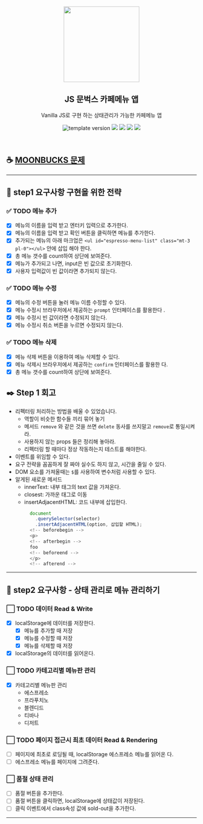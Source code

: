 <br/>
<p align="middle">
  <img width="200px;" src="./src/images/moonbucks.png"/>
</p>
<h2 align="middle">JS 문벅스 카페메뉴 앱</h2>
<p align="middle">Vanilla JS로 구현 하는 상태관리가 가능한 카페메뉴 앱</p>
<p align="middle">
  <img src="https://img.shields.io/badge/version-1.0.0-blue?style=flat-square" alt="template version"/>
  <img src="https://img.shields.io/badge/language-html-red.svg?style=flat-square"/>
  <img src="https://img.shields.io/badge/language-css-blue.svg?style=flat-square"/>
  <img src="https://img.shields.io/badge/language-js-yellow.svg?style=flat-square"/>
  <a href="https://github.com/blackcoffee-study/js-lv1-book-manual/blob/main/LICENSE" target="_blank">
    <img src="https://img.shields.io/github/license/blackcoffee-study/moonbucks-menu.svg?style=flat-square&label=license&color=08CE5D"/>
  </a>
</p>

<br/>

## ☕ [MOONBUCKS 문제](./docs/)

---

## **🎯 step1 요구사항 구현을 위한 전략**

### ✅ TODO 메뉴 추가

- [x] 메뉴의 이름을 입력 받고 엔터키 입력으로 추가한다.
- [x] 메뉴의 이름을 입력 받고 확인 버튼을 클릭하면 메뉴를 추가한다.
- [x] 추가되는 메뉴의 아래 마크업은
      `<ul id="espresso-menu-list" class="mt-3 pl-0"></ul>` 안에 삽입
      해야 한다.
- [x] 총 메뉴 갯수를 count하여 상단에 보여준다.
- [x] 메뉴가 추가되고 나면, input은 빈 값으로 초기화한다.
- [x] 사용자 입력값이 빈 값이라면 추가되지 않는다.

### ✅ TODO 메뉴 수정

- [x] 메뉴의 수정 버튼을 눌러 메뉴 이름 수정할 수 있다.
- [x] 메뉴 수정시 브라우저에서 제공하는 `prompt` 인터페이스를 활용한다
      .
- [x] 메뉴 수정시 빈 값이라면 수정되지 않는다.
- [x] 메뉴 수정시 취소 버튼을 누르면 수정되지 않는다.

### ✅ TODO 메뉴 삭제

- [x] 메뉴 삭제 버튼을 이용하여 메뉴 삭제할 수 있다.
- [x] 메뉴 삭제시 브라우저에서 제공하는 `confirm` 인터페이스를 활용한
      다.
- [x] 총 메뉴 갯수를 count하여 상단에 보여준다.

## ✒️ Step 1 회고

- 리펙터링 처리하는 방법을 배울 수 있었습니다.
  - 역할이 비슷한 함수들 끼리 묶어 놓기
  - 메서드 `remove` 와 같은 것을 쓰면 `delete` 동사를 쓰지말고
    `remove`로 통일시켜라.
  - 사용하지 않는 props 들은 정리해 놓아라.
  - 리펙터링 할 때마다 정상 작동하는지 테스트를 해야한다.
- 이벤트를 위임할 수 있다.
- 요구 전략을 꼼꼼하게 잘 짜야 실수도 하지 않고, 시간을 줄일 수 있다.
- DOM 요소를 가져올때는 `$`를 사용하여 변수처럼 사용할 수 있다.
- 알게된 새로운 메서드
  - innerText: 내부 태그의 text 값을 가져온다.
  - closest: 가까운 태그로 이동
  - insertAdjacentHTML: 코드 내부에 삽입한다.
    ```js
      document
        .querySelector(selector)
        .insertAdjacentHTML(option, 삽입할 HTML);
      <!-- beforebegin -->
      <p>
      <!-- afterbegin -->
      foo
      <!-- beforeend -->
      </p>
      <!-- afterend -->
    ```

---

## **🎯 step2 요구사항 - 상태 관리로 메뉴 관리하기**

### ⬜ TODO 데이터 Read & Write

- [x] localStorage에 데이터를 저장한다.
  - [x] 메뉴를 추가할 때 저장
  - [x] 메뉴를 수정할 때 저장
  - [x] 메뉴를 삭제할 때 저장
- [x] localStorage의 데이터를 읽어온다.

### ⬜ TODO 카테고리별 메뉴판 관리

- [x] 카테고리별 메뉴판 관리
  - 에스프레소
  - 프라푸치노
  - 블렌디드
  - 티바나
  - 디저트

### ⬜ TODO 페이지 접근시 최초 데이터 Read & Rendering

- [ ] 페이지에 최초로 로딩될 때, localStorage 에스프레소 메뉴를 읽어온
      다.
- [ ] 에스프레소 메뉴를 페이지에 그려준다.

### ⬜ 품절 상태 관리

- [ ] 품절 버튼을 추가한다.
- [ ] 품절 버튼을 클릭하면, localStorage에 상태값이 저장된다.
- [ ] 클릭 이벤트에서 class속성 값에 sold-out을 추가한다.

---
